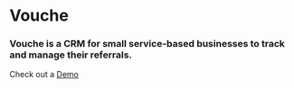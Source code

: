 # Vouche

### Vouche is a CRM for small service-based businesses to track and manage their referrals.

Check out a [Demo](https://vouche.onrender.com)